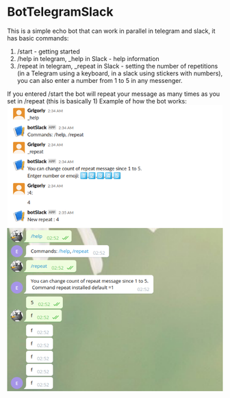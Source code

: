 # BotTelegramSlack
This is a simple echo bot that can work in parallel in telegram and slack, it has basic commands: 
1. /start - getting started
2. /help in telegram, _help in Slack - help information
3. /repeat in telegram, _repeat in Slack - setting the number of repetitions (in a Telegram using a keyboard, in a slack using stickers with numbers), you can also enter a number from 1 to 5 in any messenger. 

If you entered /start the bot will repeat your message as many times as you set in /repeat (this is basically 1)
  Example of how the bot works:
![Иллюстрация к проекту](https://github.com/CrocodileT/BotTelegramSlack/blob/master/Images/Slack.png)
![Иллюстрация к проекту](https://github.com/CrocodileT/BotTelegramSlack/blob/master/Images/Telegram.png)
